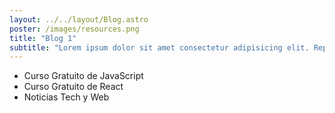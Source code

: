 ```yaml
---
layout: ../../layout/Blog.astro
poster: /images/resources.png
title: "Blog 1"
subtitle: "Lorem ipsum dolor sit amet consectetur adipisicing elit. Repellendus cum obcaecati nam atque adipisci architecto eveniet, dolorem porro alias quae!"
---
```

- Curso Gratuito de JavaScript
- Curso Gratuito de React
- Noticias Tech y Web
